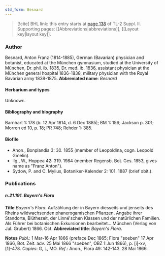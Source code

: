 ```yaml
---
std_form: Besnard
---
```


> [!cite] BHL link: this entry starts at [page 138](https://www.biodiversitylibrary.org/page/33265335) of TL-2 Suppl. II.
> Supporting pages: [[Abbreviations|abbreviations]], [[Layout key|layout key]].

### Author

Besnard, Anton Franz (1814-1885), German (Bavarian) physician and botanist, educated at the München gymnasium, studied at the University of München, Dr. phil. ib. 1835, Dr. med. ib. 1836, assistant physician at the München general hospital 1836-1838, military physician with the Royal Bavarian army 1838-1875. 
**Abbreviated name**: *Besnard*

#### Herbarium and types

Unknown.

#### Bibliography and biography

Barnhart 1: 178 (b. 12 Apr 1814, d. 6 Dec 1885); BM 1: 156; Jackson p. 301; Morren ed 10, p. 18; PR 748; Rehder 1: 385.

#### Biofile

- Anon., Bonplandia 3: 30. 1855 (member of Leopoldina, cogn. Leopold Gmelin).
- Ilg., W., Hoppea 42: 319. 1984 (member Regensb. Bot. Ges. 1853, gives name as "Franz Anton").
- Sydow, P. and C. Mylius, Botaniker-Kalender 2: 101. 1887 (brief obit.).

### Publications

##### n.21.191. Bayern's Flora

**Title**
*Bayern's Flora*. Aufzählung der in Bayern diesseits und jenseits des Rheins wildwachsenden phanerogamischen Pflanzen, Angabe ihrer Standorte, Blüthezeit, der Linné'schen Klassen und der natürlichen Familien. Als Führer bei botanischen Exkursionen bearbeitet... München (Verlag von Jul. Grubert) 1866. Oct.
**Abbreviated title**: *Bayern's Flora*.

**Notes**
*Publ*.: 1 Mar-16 Apr 1866 (preface Dec 1865; Flora "soeben" 17 Apr 1866, Bot. Zeit. adv. 25 Mai 1866 "soeben", ÖBZ 1 Jun 1866), p. \[i\]-xv, \[1\]-478. *Copies*: G, L, MO.
*Ref*.: Anon., Flora 49: 142-143. 28 Mai 1866.

